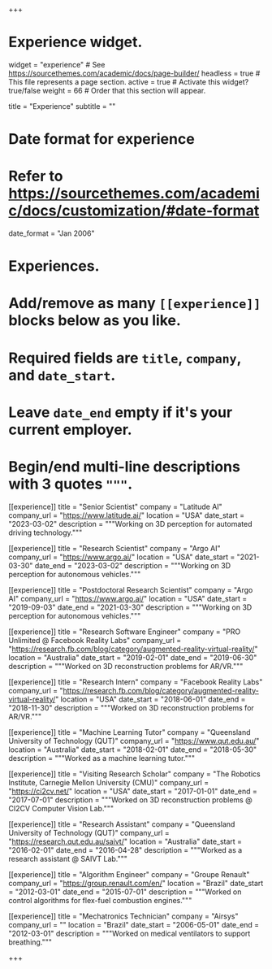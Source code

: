 +++
# Experience widget.
widget = "experience"  # See https://sourcethemes.com/academic/docs/page-builder/
headless = true  # This file represents a page section.
active = true  # Activate this widget? true/false
weight = 66  # Order that this section will appear.

title = "Experience"
subtitle = ""

# Date format for experience
#   Refer to https://sourcethemes.com/academic/docs/customization/#date-format
date_format = "Jan 2006"

# Experiences.
#   Add/remove as many `[[experience]]` blocks below as you like.
#   Required fields are `title`, `company`, and `date_start`.
#   Leave `date_end` empty if it's your current employer.
#   Begin/end multi-line descriptions with 3 quotes `"""`.
[[experience]]
  title = "Senior Scientist"
  company = "Latitude AI"
  company_url = "https://www.latitude.ai/"
  location = "USA"
  date_start = "2023-03-02"
  description = """Working on 3D perception for automated driving technology."""

[[experience]]
  title = "Research Scientist"
  company = "Argo AI"
  company_url = "https://www.argo.ai/"
  location = "USA"
  date_start = "2021-03-30"
  date_end = "2023-03-02"
  description = """Working on 3D perception for autonomous vehicles."""

[[experience]]
  title = "Postdoctoral Research Scientist"
  company = "Argo AI"
  company_url = "https://www.argo.ai/"
  location = "USA"
  date_start = "2019-09-03"
  date_end = "2021-03-30"
  description = """Working on 3D perception for autonomous vehicles."""

[[experience]]
  title = "Research Software Engineer"
  company = "PRO Unlimited @ Facebook Reality Labs"
  company_url = "https://research.fb.com/blog/category/augmented-reality-virtual-reality/"
  location = "Australia"
  date_start = "2019-02-01"
  date_end = "2019-06-30"
  description = """Worked on 3D reconstruction problems for AR/VR."""

[[experience]]
  title = "Research Intern"
  company = "Facebook Reality Labs"
  company_url = "https://research.fb.com/blog/category/augmented-reality-virtual-reality/"
  location = "USA"
  date_start = "2018-06-01"
  date_end = "2018-11-30"
  description = """Worked on 3D reconstruction problems for AR/VR."""

[[experience]]
  title = "Machine Learning Tutor"
  company = "Queensland University of Technology (QUT)"
  company_url = "https://www.qut.edu.au/"
  location = "Australia"
  date_start = "2018-02-01"
  date_end = "2018-05-30"
  description = """Worked as a machine learning tutor."""

[[experience]]
  title = "Visiting Research Scholar"
  company = "The Robotics Institute, Carnegie Mellon University (CMU)"
  company_url = "https://ci2cv.net/"
  location = "USA"
  date_start = "2017-01-01"
  date_end = "2017-07-01"
  description = """Worked on 3D reconstruction problems @ CI2CV Computer Vision Lab."""

[[experience]]
  title = "Research Assistant"
  company = "Queensland University of Technology (QUT)"
  company_url = "https://research.qut.edu.au/saivt/"
  location = "Australia"
  date_start = "2016-02-01"
  date_end = "2016-04-28"
  description = """Worked as a research assistant @ SAIVT Lab."""

[[experience]]
  title = "Algorithm Engineer"
  company = "Groupe Renault"
  company_url = "https://group.renault.com/en/"
  location = "Brazil"
  date_start = "2012-03-01"
  date_end = "2015-07-01"
  description = """Worked on control algorithms for flex-fuel combustion engines."""

[[experience]]
  title = "Mechatronics Technician"
  company = "Airsys"
  company_url = ""
  location = "Brazil"
  date_start = "2006-05-01"
  date_end = "2012-03-01"
  description = """Worked on medical ventilators to support breathing."""

+++
